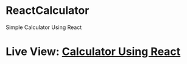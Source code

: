 # ReactCalculator
Simple Calculator Using React

# Live View: [Calculator Using React](https://4umrmate.github.io/ReactCalculator/)
